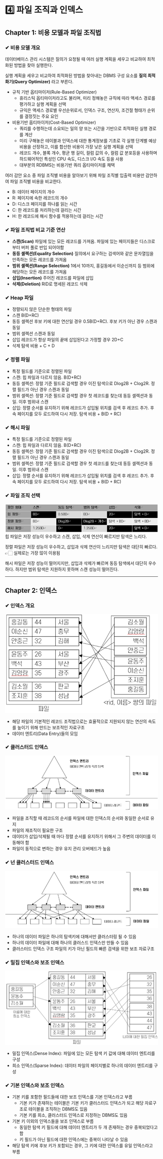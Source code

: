 # 4️⃣ 파일 조직과 인덱스
## Chapter 1: 비용 모델과 파일 조직법
### ✔︎ 비용 모델 개요
데이터베이스 관리 시스템은 질의가 요청될 때 여러 실행 계획을 세우고 비교하여 최적화된 방법을 찾아 실행한다.

실행 계획을 세우고 비교하여 최적화된 방법을 찾아내는 DBMS 구성 요소를 **질의 최적화기(Query Optimizer)** 라고 부른다.
- 규칙 기반 옵티마이저(Rule-Based Optimizer)
  - 휴리스틱 옵티마이저라고도 불리며, 미리 정해놓은 규칙에 따라 액세스 경로를 평가하고 실행 계획을 선택 
  - 규익은 액세스 경로별 우선순위로서, 인덱스 구조, 연산자, 조건절 형태가 순위를 결정짓는 주요 요인
- 비용기반 옵티마이저(Cost-Based Optimizer)
  - 쿼리를 수행하는데 소요되는 일의 양 또는 시간을 기반으로 최적화된 실행 경로를 계산
  - 미리 구해놓은 테이블과 인덱스에 대한 통계정보를 기초로 각 실행 단계별 예상 비용을 산정하고, 이를 합산한 비용이 가장 낮은 실행 계획을 선택
  - 레코드 개수, 블록 개수, 평균 행 길이, 컬럼 값의 수, 컬럼 값 분포등을 사용하며 하드웨어적인 특성인 CPU 속도, 디스크 I/O 속도 등을 사용
  - 대부분의 RDBMS는 비용기반 쿼리 옵티마이저를 채택

여러 감안 요소 중 파일 조직별 비용을 알아보기 위해 파일 조직별 입출력 비용만 감안하여 파일 조직별 비용을 비교한다.
- B: 데이터 페이지의 개수 
- R: 페이지에 속한 레코드의 개수 
- D: 디스크 페이지를 하나를 읽는 시간 
- C: 한 레코드를 처리하는데 걸리는 시간 
- H: 한 레코드에 해시 함수를 적용하는데 걸리는 시간

### ✔︎ 파일 조직법 비교 기준 연산
- **스캔(Scan)**
파일에 있는 모든 레코드를 가져옴. 파일에 있는 페이지들은 디스크로 부터 버퍼 풀로 반입 되어야함
- **동등 셀렉션(Equality Selection)**
질의에서 요구하는 검색어와 같은 문자열임을 만족하는 모든 레코드를 가져옴
- **범위 셀렉션(Range Selection)**
1에서 10까지, 홍길동에서 이순신까지 등 범위에 해당하는 모든 레코드를 가져옴
- **삽입(Insertion)**
주어진 레코드를 파일에 삽입
- **삭제(Deletion)**
RID로 명세된 레코드 삭제

### ✔︎ Heap 파일
- 정렬되지 않은 단순한 형태의 파일
- 스캔 B(D+RC)
- 동등 셀렉션 후보 키에 대한 연산일 경우 0.5B(D+RC). 후보 키가 아닌 경우 스캔과 동일 
- 범위 셀렉션 스캔과 동일 
- 삽입 레코드가 항상 파일의 끝에 삽입된다고 가정할 경우 2D+C 
- 삭제 탐색 비용 + C + D

### ✔︎ 정렬 파일
- 특정 필드를 기준으로 정렬된 파일
- 스캔: 힙 파일과 다르지 않음. B(D+RC)
- 동등 셀렉션: 정럴 기준 필드로 검색할 경우 이진 탐색으로 Dlog2B + Clog2R. 정렬 필드가 아닌 경우 스캔과 동일
- 범위 셀렉션: 정렬 기준 필드로 검색할 경우 첫 레코드를 찾는데 동등 셀렉션과 동일. 이후 범위내 스캔
- 삽입: 정렬 순서를 유지하기 위해 레코드가 삽입될 위치를 검색 후 레코드 추가. 후속 페이지를 모두 로드하여 다시 저장. 탐색 비용 + B(D + RC)

### ✔︎ 해시 파일
- 특정 필드를 기준으로 정렬된 파일
- 스캔: 힙 파일과 다르지 않음. B(D+RC)
- 동등 셀렉션: 정럴 기준 필드로 검색할 경우 이진 탐색으로 Dlog2B + Clog2R. 정렬 필드가 아닌 경우 스캔과 동일
- 범위 셀렉션: 정렬 기준 필드로 검색할 경우 첫 레코드를 찾는데 동등 셀렉션과 동일. 이후 범위내 스캔
- 삽입: 정렬 순서를 유지하기 위해 레코드가 삽입될 위치를 검색 후 레코드 추가. 후속 페이지를 모두 로드하여 다시 저장. 탐색 비용 + B(D + RC)

### ✔︎ 파일 조직 선택
![img_2.png](config/image33.png)
힙 파일은 저장 성능이 우수하고 스캔, 삽입, 삭제 연산이 빠르지만 탐색은 느리다.

정렬 파일은 저장 성능이 우수하고, 삽입과 삭제 연산이 느리지만 탐색은 대단히 빠르다. 👉🏻 실제로는 가장 많이 이용됨

해시 파일은 저장 성능이 떨어지지만, 삽입과 삭제가 빠르며 동등 탐색에서 대단히 우수하다. 하지만 범위 탐색은 지원하지 못하며 스캔 성능이 떨어진다.

---
## Chapter 2: 인덱스
### ✔︎ 인덱스 개요
![img.png](img.png)
- 해당 파일의 기본적인 레코드 조직법으로는 효율적으로 지원되지 않는 연산의 속도를 높이기 위해 만드는 보조적인 자료구조
- 데이터 엔트리(Data Entry)들의 모임

### ✔︎ 클러스터드 인덱스
![img_1.png](img_1.png)
- 파일을 조직할 때 레코드의 순서를 파일에 대한 인덱스의 순서와 동일한 순서로 유지
- 파일의 재조직이 필요한 구조
- 데이터가 삽입/삭제될 때 마다 정렬 순서를 유지하기 위해서 그 주변의 데이터를 이동해야 함
- 파일이 동적으로 변하는 경우 유지 관리 오버헤드가 높음

### ✔︎ 넌 클러스터드 인덱스
![img_2.png](img_2.png)
- 하나의 데이터 파일은 하나의 탐색키에 대해서만 클러스터링 될 수 있음
- 하나의 데이터 파일에 대해 하나의 클러스드 인덱스만 만들 수 있음
- 클러스터드 인덱스 구조 파일의 키가 아닌 필드의 빠른 검색을 위한 보조 자료구조

### ✔︎ 밀집 인덱스와 보조 인덱스
![img_3.png](img_3.png)
- 밀집 인덱스(Dense Index): 파일에 있는 모든 탐색 키 값에 대해 데이터 엔트리를 구성
- 희소 인덱스(Sparse Index): 데이터 파일의 페이지별로 하나의 데이터 엔트리를 구성

### ✔︎ 기본 인덱스와 보조 인덱스
- 기본 키를 포함한 필드들에 대한 보조 인덱스를 기본 인덱스라고 부름
    - 기본 키가 존재하는 테이블은 기본 키가 클러스터드 인덱스가 되고 해당 자료구조로 테이블을 조직하는 DBMS도 있음
    - 기본 키를 희소, 클러스터드 인덱스로 지정하는 DBMS도 있음
- 기본 키 이외의 인덱스들을 보조 인덱스로 부름
  - 동일한 탐색 키 필드에 대해 데이터 엔트리가 두 개 존재하는 경우 중복되었다고 함
  - 키 필드가 아닌 필드에 대한 인덱스에는 중복이 나타날 수 있음
- 해당 탐색 키에 후보 키가 포함되는 경우, 그 키에 대한 인덱스를 유일 인덱스라고 부름